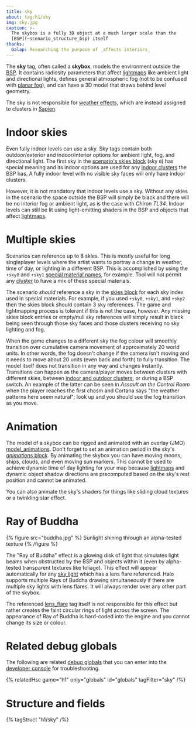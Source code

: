 ```yaml
---
title: sky
about: tag:h1/sky
img: sky.jpg
caption: >-
  The skybox is a fully 3D object at a much larger scale than the
  [BSP](~scenario_structure_bsp) itself
thanks:
  Galap: Researching the purpose of _affects interiors_
---
```

The **sky** tag, often called a **skybox**, models the environment outside the [BSP](~scenario_structure_bsp). It contains radiosity parameters that affect [lightmaps](~) like ambient light and directional lights, defines general atmospheric fog (not to be confused with [planar fog](~fog)), and can have a 3D model that draws behind level geometry.

The sky is not responsible for [weather effects](~weather_particle_system), which are instead assigned to clusters in [Sapien](~h1a-sapien).

# Indoor skies
Even fully indoor levels can use a sky. Sky tags contain both outdoor/exterior and indoor/interior options for ambient light, fog, and directional light. The first sky in the [scenario's skies block](~scenario#tag-field-skies) (sky `0`) has special meaning and its indoor options are used for any [indoor clusters](~scenario_structure_bsp#indoor-vs-outdoor-clusters) the BSP has. A fully indoor level with no visible sky faces will only have indoor clusters.

However, it is not mandatory that indoor levels use a sky. Without any skies in the scenario the space outside the BSP will simply be black and there will be no interior fog or ambient light, as is the case with _Chiron TL34_. Indoor levels can still be lit using light-emitting shaders in the BSP and objects that affect [lightmaps](~).

# Multiple skies
Scenarios can reference up to 8 skies. This is mostly useful for long singleplayer levels where the artist wants to portray a change in weather, time of day, or lighting in a different BSP. This is accomplished by using the `+sky0` and `+sky1` [special material names](~h1-materials), for example. Tool will not permit any [cluster](~scenario_structure_bsp#clusters-and-cluster-data) to have a mix of these special materials.

The scenario _should_ reference a sky in the [skies block](~scenario#tag-field-skies) for each sky index used in special materials. For example, if you used `+sky0`, `+sky1`, and `+sky2` then the skies block should contain 3 sky references. The game and lightmapping process is tolerant if this is not the case, however. Any missing skies block entries or empty/null sky references will simply result in black being seen through those sky faces and those clusters receiving no sky lighting and fog.

When the game changes to a different sky the fog colour will smoothly transition over cumulative camera movement of approximately 20 world units. In other words, the fog doesn't change if the camera isn't moving and it needs to move about 20 units (even back and forth) to fully transition. The model itself does not transition in any way and changes instantly. Transitions can happen as the camera/player moves between clusters with different skies, between [indoor and outdoor clusters](~scenario_structure_bsp#indoor-vs-outdoor-clusters), or during a BSP switch. An example of the latter can be seen in _Assault on the Control Room_ when the player reaches the first chasm and Cortana says "the weather patterns here seem natural"; look up and you should see the fog transition as you move.

# Animation
The model of a skybox can be rigged and animated with an overlay (JMO) [model_animations](~). Don't forget to set an animation period in the sky's [_animations_ block](#tag-field-animations). By animating the skybox you can have moving moons, ships, clouds, and even moving sun markers. This cannot be used to achieve dynamic time of day lighting for your map because [lightmaps](~) and dynamic object shadow directions are precomputed based on the sky's rest position and cannot be animated.

You can also animate the sky's shaders for things like sliding cloud textures or a twinkling star effect.

# Ray of Buddha

{% figure src="buddha.jpg" %}
Sunlight shining through an alpha-tested texture
{% /figure %}

The "Ray of Buddha" effect is a glowing disk of light that simulates light beams when obstructed by the BSP and objects within it (even by alpha-tested transparent textures like foliage). This effect will appear automatically for any [sky light](#tag-field-lights) which has a lens flare referenced. Halo supports multiple Rays of Buddha drawing simultaneously if there are multiple sky lights with lens flares. It will always render over any other part of the skybox.

The referenced [lens_flare](~) tag itself is not responsible for this effect but rather creates the faint circular rings of light across the screen. The appearance of Ray of Buddha is hard-coded into the engine and you cannot change its size or colour.

# Related debug globals
The following are related [debug globals](~scripting#external-globals) that you can enter into the [developer console](~developer-console) for troubleshooting.

{% relatedHsc
  game="h1"
  only="globals"
  id="globals"
  tagFilter="sky"
/%}

# Structure and fields

{% tagStruct "h1/sky" /%}
